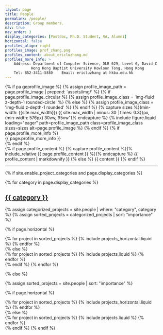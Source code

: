 ```yaml
---
layout: page
title: People
permalink: /people/
description: Group members.
nav: true
nav_order: 3
display_categories: [Postdoc, Ph.D. Student, RA, Alumni]
horizontal: false
profiles_align: right
profiles_image: prof_zhang.png
profiles_content: about_ericluzhang.md
profiles_more_info: >
    Address: Department of Computer Science, DLB 629, Level 6, David C. Lam Building Shaw Campus, 
            Hong Kong Baptist University Kowloon Tong, Hong Kong
    Tel: 852-3411-5880    Email: ericluzhang at hkbu.edu.hk
---
```


<!-- pages/people.md -->

<div >
    <div class="profile float-{% if page.profile_align == 'left' %}left{% else %}right{% endif %}">
      {% if pa geprofile_image %}
        {% assign profile_image_path = page.profile_image | prepend: 'assets/img/' %}
        {% if page.profile_image_circular %}
          {% assign profile_image_class = 'img-fluid z-depth-1 rounded-circle' %}
        {% else %}
          {% assign profile_image_class = 'img-fluid z-depth-1 rounded' %}
        {% endif %}
        {% capture sizes %}(min-width: {{site.max_width}}) {{ site.max_width | minus: 30 | times: 0.3}}px, (min-width: 576px) 30vw, 95vw"{% endcapture %}
        {% include figure.liquid loading="eager" path=profile_image_path class=profile_image_class sizes=sizes alt=page.profile_image %}
      {% endif %}
      {% if page.profile_more_info %}
        <div class="more-info">{{ page.profile_more_info }}</div>
      {% endif %}
    </div>
    <div class="clearfix">
      {% if page.profile_content %}
        {% capture profile_content %}{% include_relative {{ page.profile_content }} %}{% endcapture %}
        {{ profile_content | markdownify }}
      {% else %}
        {{ content }}
      {% endif %}
    </div>
<hr>

{% if site.enable_project_categories and page.display_categories %}
  <!-- Display categorized projects -->
  {% for category in page.display_categories %}
  <a id="{{ category }}" href=".#{{ category }}">
    <h2 class="category">{{ category }}</h2>
  </a>
  {% assign categorized_projects = site.people | where: "category", category %}
  {% assign sorted_projects = categorized_projects | sort: "importance" %}
  <!-- Generate cards for each project -->
  {% if page.horizontal %}
  <div class="container">
    <div class="row row-cols-1 row-cols-md-2">
    {% for project in sorted_projects %}
      {% include projects_horizontal.liquid %}
    {% endfor %}
    </div>
  </div>
  {% else %}
  <div class="row row-cols-1 row-cols-md-3">
    {% for project in sorted_projects %}
      {% include projects.liquid %}
    {% endfor %}
  </div>
  {% endif %}
  {% endfor %}

{% else %}

<!-- Display projects without categories -->

{% assign sorted_projects = site.people | sort: "importance" %}

  <!-- Generate cards for each project -->

{% if page.horizontal %}

  <div class="container">
    <div class="row row-cols-1 row-cols-md-2">
    {% for project in sorted_projects %}
      {% include projects_horizontal.liquid %}
    {% endfor %}
    </div>
  </div>
  {% else %}
  <div class="row row-cols-1 row-cols-md-3">
    {% for project in sorted_projects %}
      {% include projects.liquid %}
    {% endfor %}
  </div>
  {% endif %}
{% endif %}
</div>
